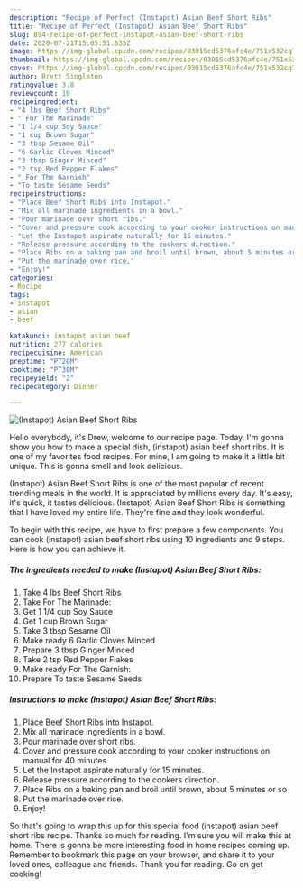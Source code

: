 ```yaml
---
description: "Recipe of Perfect (Instapot) Asian Beef Short Ribs"
title: "Recipe of Perfect (Instapot) Asian Beef Short Ribs"
slug: 894-recipe-of-perfect-instapot-asian-beef-short-ribs
date: 2020-07-21T15:05:51.635Z
image: https://img-global.cpcdn.com/recipes/03015cd5376afc4e/751x532cq70/instapot-asian-beef-short-ribs-recipe-main-photo.jpg
thumbnail: https://img-global.cpcdn.com/recipes/03015cd5376afc4e/751x532cq70/instapot-asian-beef-short-ribs-recipe-main-photo.jpg
cover: https://img-global.cpcdn.com/recipes/03015cd5376afc4e/751x532cq70/instapot-asian-beef-short-ribs-recipe-main-photo.jpg
author: Brett Singleton
ratingvalue: 3.8
reviewcount: 10
recipeingredient:
- "4 lbs Beef Short Ribs"
- " For The Marinade"
- "1 1/4 cup Soy Sauce"
- "1 cup Brown Sugar"
- "3 tbsp Sesame Oil"
- "6 Garlic Cloves Minced"
- "3 tbsp Ginger Minced"
- "2 tsp Red Pepper Flakes"
- " For The Garnish"
- "To taste Sesame Seeds"
recipeinstructions:
- "Place Beef Short Ribs into Instapot."
- "Mix all marinade ingredients in a bowl."
- "Pour marinade over short ribs."
- "Cover and pressure cook according to your cooker instructions on manual for 40 minutes."
- "Let the Instapot aspirate naturally for 15 minutes."
- "Release pressure according to the cookers direction."
- "Place Ribs on a baking pan and broil until brown, about 5 minutes or so"
- "Put the marinade over rice."
- "Enjoy!"
categories:
- Recipe
tags:
- instapot
- asian
- beef

katakunci: instapot asian beef 
nutrition: 277 calories
recipecuisine: American
preptime: "PT28M"
cooktime: "PT30M"
recipeyield: "2"
recipecategory: Dinner

---
```



![(Instapot) Asian Beef Short Ribs](https://img-global.cpcdn.com/recipes/03015cd5376afc4e/751x532cq70/instapot-asian-beef-short-ribs-recipe-main-photo.jpg)

Hello everybody, it's Drew, welcome to our recipe page. Today, I'm gonna show you how to make a special dish, (instapot) asian beef short ribs. It is one of my favorites food recipes. For mine, I am going to make it a little bit unique. This is gonna smell and look delicious.



(Instapot) Asian Beef Short Ribs is one of the most popular of recent trending meals in the world. It is appreciated by millions every day. It's easy, it's quick, it tastes delicious. (Instapot) Asian Beef Short Ribs is something that I have loved my entire life. They're fine and they look wonderful.


To begin with this recipe, we have to first prepare a few components. You can cook (instapot) asian beef short ribs using 10 ingredients and 9 steps. Here is how you can achieve it.

<!--inarticleads1-->

##### The ingredients needed to make (Instapot) Asian Beef Short Ribs:

1. Take 4 lbs Beef Short Ribs
1. Take  For The Marinade:
1. Get 1 1/4 cup Soy Sauce
1. Get 1 cup Brown Sugar
1. Take 3 tbsp Sesame Oil
1. Make ready 6 Garlic Cloves Minced
1. Prepare 3 tbsp Ginger Minced
1. Take 2 tsp Red Pepper Flakes
1. Make ready  For The Garnish:
1. Prepare To taste Sesame Seeds




<!--inarticleads2-->

##### Instructions to make (Instapot) Asian Beef Short Ribs:

1. Place Beef Short Ribs into Instapot.
1. Mix all marinade ingredients in a bowl.
1. Pour marinade over short ribs.
1. Cover and pressure cook according to your cooker instructions on manual for 40 minutes.
1. Let the Instapot aspirate naturally for 15 minutes.
1. Release pressure according to the cookers direction.
1. Place Ribs on a baking pan and broil until brown, about 5 minutes or so
1. Put the marinade over rice.
1. Enjoy!




So that's going to wrap this up for this special food (instapot) asian beef short ribs recipe. Thanks so much for reading. I'm sure you will make this at home. There is gonna be more interesting food in home recipes coming up. Remember to bookmark this page on your browser, and share it to your loved ones, colleague and friends. Thank you for reading. Go on get cooking!
